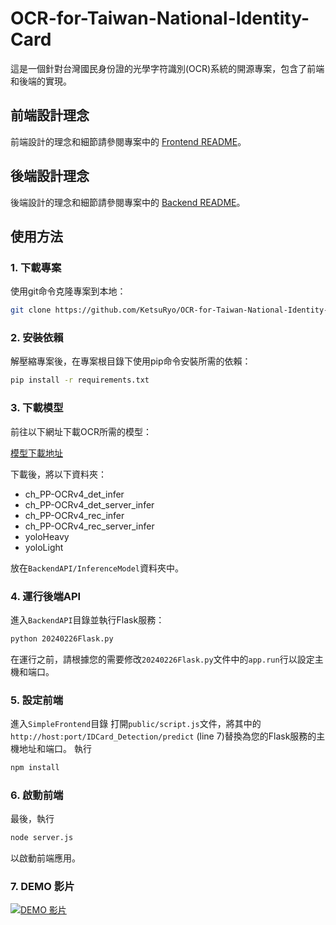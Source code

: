 # OCR-for-Taiwan-National-Identity-Card

這是一個針對台灣國民身份證的光學字符識別(OCR)系統的開源專案，包含了前端和後端的實現。

## 前端設計理念

前端設計的理念和細節請參閱專案中的 [Frontend README](/SimpleFrontend/README.md)。

## 後端設計理念

後端設計的理念和細節請參閱專案中的 [Backend README](/BackendAPI/README.md)。

## 使用方法

### 1. 下載專案

使用git命令克隆專案到本地：

```bash
git clone https://github.com/KetsuRyo/OCR-for-Taiwan-National-Identity-Card.git
```

### 2. 安裝依賴

解壓縮專案後，在專案根目錄下使用pip命令安裝所需的依賴：

```bash
pip install -r requirements.txt
```

### 3. 下載模型

前往以下網址下載OCR所需的模型：

[模型下載地址](https://drive.google.com/file/d/15zqtvuAhm2ctfsGI-ulvfr5h6CFnt8J1/view?usp=drive_link)

下載後，將以下資料夾：

- ch_PP-OCRv4_det_infer
- ch_PP-OCRv4_det_server_infer
- ch_PP-OCRv4_rec_infer
- ch_PP-OCRv4_rec_server_infer
- yoloHeavy
- yoloLight

放在`BackendAPI/InferenceModel`資料夾中。

### 4. 運行後端API

進入`BackendAPI`目錄並執行Flask服務：

```bash
python 20240226Flask.py
```

在運行之前，請根據您的需要修改`20240226Flask.py`文件中的`app.run`行以設定主機和端口。

### 5. 設定前端

進入`SimpleFrontend`目錄
打開`public/script.js`文件，將其中的`http://host:port/IDCard_Detection/predict` (line 7)替換為您的Flask服務的主機地址和端口。
執行
```bash
npm install
```

### 6. 啟動前端

最後，執行
```bash
node server.js
```
以啟動前端應用。

### 7. DEMO 影片

[![DEMO 影片](http://img.youtube.com/vi/6K2WN1vRqLs/0.jpg)](http://www.youtube.com/watch?v=6K2WN1vRqLs "DEMO 影片")

